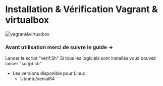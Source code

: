 # Installation & Vérification Vagrant & virtualbox

![vagrant&virtualbox](https://oracle-base.com/blog/wp-content/uploads/2018/09/virtualbox-plus-vagrant.png)

### Avant utilisation merci de suivre le guide ->

Lancer le script "verif.Sh"
Si tous les logiciels sont installés vous pouvez lancer "script.sh"

* Les versions disponible pour Linux :
  * Ubuntu/xenial64
